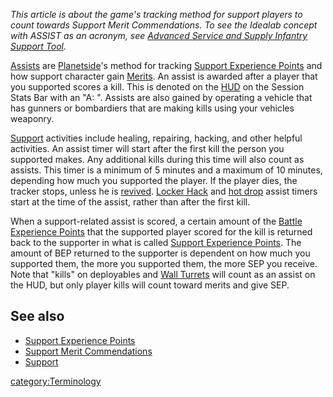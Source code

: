_This article is about the game's tracking method for support players to
count towards Support Merit Commendations. To see the Idealab concept
with ASSIST as an acronym, see [Advanced Service and Supply Infantry
Support
Tool](Advanced_Service_and_Supply_Infantry_Support_Tool.md "wikilink")._

[Assists](Assist.md "wikilink") are [Planetside](Planetside.md "wikilink")'s
method for tracking [Support Experience
Points](Support_Experience_Points.md "wikilink") and how support character
gain [Merits](Merit_Commendation.md "wikilink"). An assist is awarded after
a player that you supported scores a kill. This is denoted on the
[HUD](HUD.md "wikilink") on the Session Stats Bar with an "A: ". Assists
are also gained by operating a vehicle that has gunners or bombardiers
that are making kills using your vehicles weaponry.

[Support](Support.md "wikilink") activities include healing, repairing,
hacking, and other helpful activities. An assist timer will start after
the first kill the person you supported makes. Any additional kills
during this time will also count as assists. This timer is a minimum of
5 minutes and a maximum of 10 minutes, depending how much you supported
the player. If the player dies, the tracker stops, unless he is
[revived](revive.md "wikilink"). [Locker Hack](Locker_Hack.md "wikilink") and
[hot drop](Galaxy_Support_Pilot.md "wikilink") assist timers start at the
time of the assist, rather than after the first kill.

When a support-related assist is scored, a certain amount of the [Battle
Experience Points](Battle_Experience_Points.md "wikilink") that the
supported player scored for the kill is returned back to the supporter
in what is called [Support Experience
Points](Support_Experience_Points.md "wikilink"). The amount of BEP
returned to the supporter is dependent on how much you supported them,
the more you supported them, the more SEP you receive. Note that "kills"
on deployables and [Wall Turrets](Wall_Turret.md "wikilink") will count as
an assist on the HUD, but only player kills will count toward merits and
give SEP.

## See also

- [Support Experience Points](Support_Experience_Points.md "wikilink")
- [Support Merit
  Commendations](Support_Merit_Commendations.md "wikilink")
- [Support](Support.md "wikilink")

[category:Terminology](category:Terminology.md "wikilink")
